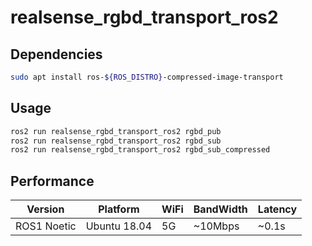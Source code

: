 # realsense_rgbd_transport_ros2

## Dependencies
```bash
sudo apt install ros-${ROS_DISTRO}-compressed-image-transport
```

## Usage
```bash
ros2 run realsense_rgbd_transport_ros2 rgbd_pub
ros2 run realsense_rgbd_transport_ros2 rgbd_sub
ros2 run realsense_rgbd_transport_ros2 rgbd_sub_compressed
```

## Performance
|Version|Platform|WiFi|BandWidth|Latency|
|-|-|-|-|-|
|ROS1 Noetic|Ubuntu 18.04|5G|~10Mbps|~0.1s|